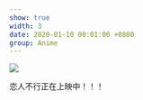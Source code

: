 ```yaml
---
show: true
width: 3
date: 2020-01-10 00:01:00 +0800
group: Anime
---
```

<div>
  <img data-src="https://cdn.jsdelivr.net/gh/Eurekaimer/MyIMGs@main/img/%E6%B0%B4%E4%B8%8B%E5%90%BB.png" class="lazy w-100 rounded-xl-top" src="{{ '/assets/images/empty_300x200.png' | relative_url }}">
  <div class="card-body">
    <p class="card-text">
      恋人不行正在上映中！！！
      <!-- Meow! I am a cat. <a href="https://unsplash.com/photos/russian-blue-cat-in-close-up-photography-1pjqSWDcgwo" target="_blank">Unsplash</a> -->
    </p>
  </div>
</div>
